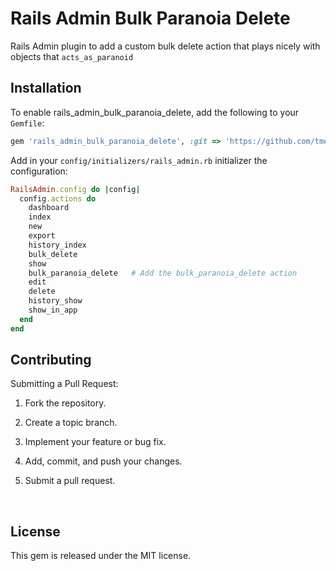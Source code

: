 # Rails Admin Bulk Paranoia Delete

Rails Admin plugin to add a custom bulk delete action that plays nicely with objects that `acts_as_paranoid`

## Installation

To enable rails_admin_bulk_paranoia_delete, add the following to your `Gemfile`:

```ruby
gem 'rails_admin_bulk_paranoia_delete', :git => 'https://github.com/tmesquita/rails_admin_bulk_paranoia_delete.git'

```
Add in your `config/initializers/rails_admin.rb` initializer the configuration:

```ruby
RailsAdmin.config do |config|
  config.actions do
    dashboard
    index
    new
    export
    history_index
    bulk_delete
    show
    bulk_paranoia_delete   # Add the bulk_paranoia_delete action
    edit
    delete
    history_show
    show_in_app
  end
end
```


## Contributing
Submitting a Pull Request:

1. Fork the repository.

2. Create a topic branch.

3. Implement your feature or bug fix.

4. Add, commit, and push your changes.

5. Submit a pull request.

   ​


## License
This gem is released under the MIT license.
